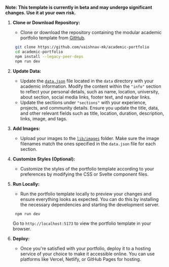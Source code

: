 **Note: This template is currently in beta and may undergo significant changes. Use it at your own risk.**


1. **Clone or Download Repository:**

   - Clone or download the repository containing the modular academic portfolio template from [GitHub](https://github.com/vaishnav-mk/academic-portfolio).

   ```bash
    git clone https://github.com/vaishnav-mk/academic-portfolio
    cd academic-portfolio
    npm install --legacy-peer-deps
    npm run dev
   ```

2. **Update Data:**

   - Update the [`data.json`](https://github.com/vaishnav-mk/academic-portfolio/blob/master/src/data/data.json) file located in the `data` directory with your academic information. Modify the content within the `"info"` section to reflect your personal details, such as name, location, university, about section, social media links, footer text, and navbar links.
   - Update the sections under `"sections"` with your experience, projects, and community details. Ensure you update the title, data, and other relevant fields such as title, location, duration, description, links, image, and tags.

3. **Add Images:**

   - Upload your images to the [`lib/images`](https://github.com/vaishnav-mk/academic-portfolio/tree/master/src/lib/images) folder. Make sure the image filenames match the ones specified in the `data.json` file for each section.

4. **Customize Styles (Optional):**

   - Customize the styles of the portfolio template according to your preferences by modifying the CSS or Svelte component files.

5. **Run Locally:**

   - Run the portfolio template locally to preview your changes and ensure everything looks as expected. You can do this by installing the necessary dependencies and starting the development server.

   ```bash
    npm run dev
   ```

   Go to `http://localhost:5173` to view the portfolio template in your browser.

6. **Deploy:**
   - Once you're satisfied with your portfolio, deploy it to a hosting service of your choice to make it accessible online. You can use platforms like Vercel, Netlify, or GitHub Pages for hosting.
